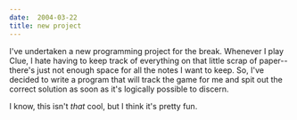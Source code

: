 ```yaml
---
date:  2004-03-22
title: new project
---
```

I've undertaken a new programming project for the break.  Whenever I play Clue, I hate having to keep track of everything on that little scrap of paper--there's just not enough space for all the notes I want to keep.  So, I've decided to write a program that will track the game for me and spit out the correct solution as soon as it's logically possible to discern.

I know, this isn't <i>that</i> cool, but I think it's pretty fun.
